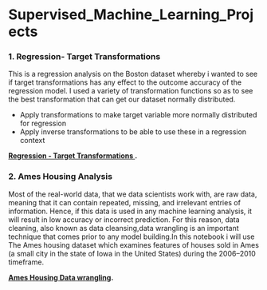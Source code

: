 # Supervised_Machine_Learning_Projects
### 1. Regression- Target Transformations
This is a regression analysis on the Boston dataset whereby i wanted to see if target transformations has any effect to the outcome accuracy of the regression model. I used a variety of transformation functions so as to see the best transformation that can get our dataset normally distributed.
- Apply transformations to make target variable more normally distributed for regression
- Apply inverse transformations to be able to use these in a regression context

**[Regression  - Target Transformations ](https://github.com/BlessingNehohwa/Supervised_Machine_Learning_Projects/blob/main/Regression%20Model%20-%20Target%20transformations.ipynb
).**


### 2. Ames Housing Analysis
Most of the real-world data, that we data scientists work with, are raw data, meaning that it can contain repeated, missing, and irrelevant entries of information. Hence, if this data is used in any machine learning analysis, it will result in low accuracy or incorrect prediction. For this reason, data cleaning, also known as data cleansing,data wrangling is an important technique that comes prior to any model building.In this notebook i will use The Ames housing dataset which examines features of houses sold in Ames (a small city in the state of Iowa in the United States) during the 2006–2010 timeframe.

**[ Ames Housing Data wrangling](https://github.com/BlessingNehohwa/Supervised_Machine_Learning_Projects/blob/main/Regression%20Model%20-%20Target%20transformations.ipynb
).**


